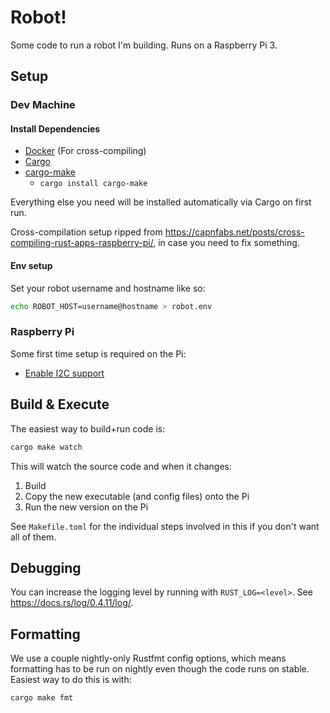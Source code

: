 # Robot!

Some code to run a robot I'm building. Runs on a Raspberry Pi 3.

## Setup

### Dev Machine

#### Install Dependencies

- [Docker](https://docs.docker.com/get-docker/) (For cross-compiling)
- [Cargo](https://doc.rust-lang.org/cargo/getting-started/installation.html)
- [cargo-make](https://github.com/sagiegurari/cargo-make)
  - `cargo install cargo-make`

Everything else you need will be installed automatically via Cargo on first run.

Cross-compilation setup ripped from https://capnfabs.net/posts/cross-compiling-rust-apps-raspberry-pi/, in case you need to fix something.

#### Env setup

Set your robot username and hostname like so:

```sh
echo ROBOT_HOST=username@hostname > robot.env
```

### Raspberry Pi

Some first time setup is required on the Pi:

- [Enable I2C support](https://learn.adafruit.com/adafruits-raspberry-pi-lesson-4-gpio-setup/configuring-i2c)

## Build & Execute

The easiest way to build+run code is:

```sh
cargo make watch
```

This will watch the source code and when it changes:

1. Build
2. Copy the new executable (and config files) onto the Pi
3. Run the new version on the Pi

See `Makefile.toml` for the individual steps involved in this if you don't want all of them.

## Debugging

You can increase the logging level by running with `RUST_LOG=<level>`. See https://docs.rs/log/0.4.11/log/.

## Formatting

We use a couple nightly-only Rustfmt config options, which means formatting has to be run on nightly even though the code runs on stable. Easiest way to do this is with:

```sh
cargo make fmt
```

